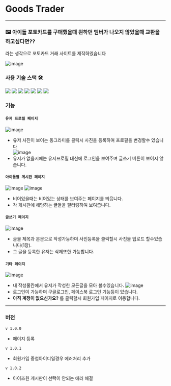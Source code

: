 # Goods Trader
---
### 🖼 아이돌 포토카드를 구매했을때 원하던 멤버가 나오지 않았을때 교환을 하고싶다면??
<p> 라는 생각으로 포토카드 거래 사이트를 제작하였습니다 </p>

![image](https://user-images.githubusercontent.com/85891751/135096194-f9f0a76a-ba7a-4004-a98d-97e1e6bb7392.png)

### 사용 기술 스택 🛠

<img src="https://img.shields.io/badge/JavaScript-F7DF1E?style=flat-square&logo=javascript&logoColor=white"/> <img src="https://img.shields.io/badge/HTML-E34F26?style=flat-square&logo=HTML5&logoColor=white"/> <img src="https://img.shields.io/badge/CSS-1572B6?style=flat-square&logo=CSS3&logoColor=white"/> <img src="https://img.shields.io/badge/React.js-61DAFB?style=flat-square&logo=react&logoColor=white"/> <img src="https://img.shields.io/badge/Redux-764ABC?style=flat-square&logo=redux&logoColor=white"/> <img src="https://img.shields.io/badge/Redux saga-999999?style=flat-square&logo=redux-saga&logoColor=white"/> <img src="https://img.shields.io/badge/firebase - FFCA28?style=flat-square&logo=firebase&logoColor=white"/>

### 기능

#### `유저 프로필 페이지`
![image](https://user-images.githubusercontent.com/85891751/135099520-67c88a75-360e-4689-9d7f-0b0b700c0e26.png)
 - 유저 사진이 보이는 동그라미를 클릭시 사진을 등록하여 프로필을 변경할수 있습니다  
![image](https://user-images.githubusercontent.com/85891751/135101723-d4c8723b-5636-4a10-a257-b48c78c3432c.png)
- 유저가 없을시에는 유저프로필 대신에 로그인을 보여주며 글쓰기 버튼이 보이지 않습니다.
#### `아이돌별 게시판 페이지`
![image](https://user-images.githubusercontent.com/85891751/135099848-5bd06228-2b1a-41a0-b3e8-a2065942aa3d.png)
![image](https://user-images.githubusercontent.com/85891751/135100830-1aafa00f-a8aa-4083-a694-19a874f87b15.png)

- 비어있을때는 비어있는 상태를 보여주는 페이지를 띄웁니다.
- 각 게시판에 해당하는 글들을 필터링하여 보여줍니다.

#### `글쓰기 페이지`
  
![image](https://user-images.githubusercontent.com/85891751/135100027-14a8621e-14b0-447f-84cd-459e2a34f9ea.png)
- 글을 제목과 본문으로 작성가능하며 사진등록을 클릭할시 사진을 업로드 할수있습니다(1장).
- 그 글을 등록한 유저는 삭제또한 가능합니다.

#### `기타 페이지`
![image](https://user-images.githubusercontent.com/85891751/135101134-6d12b4a1-be92-4fdf-8786-09225fd052be.png)
- 내 작성물칸에서 유저가 작성한 모든글을 모아 볼수있습니다.
![image](https://user-images.githubusercontent.com/85891751/135101387-189da858-4886-496a-82a3-bd0b31b1ca3c.png)
- 로그인이 가능하며 구글로그인, 페이스북 로그인 기능등이 있습니다.
- **아직 계정이 없으신가요?** 를 클릭할시 회원가입 페이지로 이동합니다.

---
### 버전
`v 1.0.0`
- 페이지 등록

`v 1.0.1`
- 회원가입 중첩아이디일경우 에러처리 추가

`v 1.0.2`
- 아이즈원 게시판이 선택이 안되는 에러 해결
